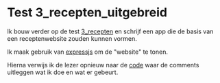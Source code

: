 # Test 3_recepten_uitgebreid #

Ik bouw verder op de test [3_recepten]() en schrijf een app die de basis van een receptenwebsite zouden kunnen vormen.

Ik maak gebruik van [expressjs](https://www.npmjs.com/package/express) om de "website" te tonen.

Hierna verwijs ik de lezer opnieuw naar de [code]() waar de comments uitleggen wat ik doe en wat er gebeurt.